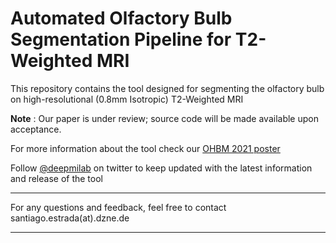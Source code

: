 # Automated Olfactory Bulb Segmentation Pipeline for T2-Weighted MRI


This repository contains the tool designed for segmenting the olfactory bulb on high-resolutional (0.8mm Isotropic) T2-Weighted MRI


**Note** : Our paper is under review; source code will be made available upon acceptance.

For more information about the tool check our [OHBM 2021 poster](./OHBM_poster_v2.pdf)

Follow [@deepmilab](https://twitter.com/deepmilab) on twitter to keep updated with the latest information and release of the tool



--------
For any questions and feedback, feel free to contact santiago.estrada(at).dzne.de<br/>

--------